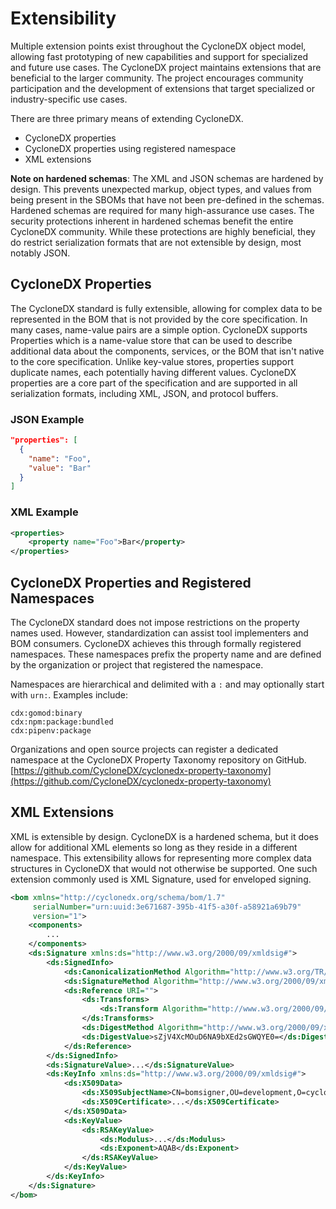 # Extensibility

Multiple extension points exist throughout the CycloneDX object model, allowing fast prototyping of new capabilities and 
support for specialized and future use cases. The CycloneDX project maintains extensions that are beneficial to the 
larger community. The project encourages community participation and the development of extensions that target specialized 
or industry-specific use cases.

There are three primary means of extending CycloneDX.
* CycloneDX properties
* CycloneDX properties using registered namespace
* XML extensions

**Note on hardened schemas**: The XML and JSON schemas are hardened by design. This prevents unexpected markup, object
types, and values from being present in the SBOMs that have not been pre-defined in the schemas. Hardened schemas are 
required for many high-assurance use cases. The security protections inherent in hardened schemas benefit the entire
CycloneDX community. While these protections are highly beneficial, they do restrict serialization formats that are 
not extensible by design, most notably JSON.

## CycloneDX Properties
The CycloneDX standard is fully extensible, allowing for complex data to be represented in the BOM that is not provided
by the core specification. In many cases, name-value pairs are a simple option. CycloneDX supports Properties which is a 
name-value store that can be used to describe additional data about the components, services, or the BOM
that isn't native to the core specification. Unlike key-value stores, properties support duplicate names, each
potentially having different values. CycloneDX properties are a core part of the specification and are supported 
in all serialization formats, including XML, JSON, and protocol buffers.

### JSON Example
```json
"properties": [
  {
    "name": "Foo",
    "value": "Bar"
  }
]
```

### XML Example
```xml
<properties>
    <property name="Foo">Bar</property>
</properties>
```

## CycloneDX Properties and Registered Namespaces
The CycloneDX standard does not impose restrictions on the property names used. However, standardization can assist tool 
implementers and BOM consumers. CycloneDX achieves this through formally registered namespaces. These namespaces
prefix the property name and are defined by the organization or project that registered the namespace.

Namespaces are hierarchical and delimited with a `:` and may optionally start with `urn:`. Examples include:

```
cdx:gomod:binary
cdx:npm:package:bundled
cdx:pipenv:package
```

Organizations and open source projects can register a dedicated namespace at the CycloneDX Property Taxonomy repository
on GitHub. 
[https://github.com/CycloneDX/cyclonedx-property-taxonomy](https://github.com/CycloneDX/cyclonedx-property-taxonomy)

## XML Extensions
XML is extensible by design. CycloneDX is a hardened schema, but it does allow for additional XML elements so long
as they reside in a different namespace. This extensibility allows for representing more complex data structures in 
CycloneDX that would not otherwise be supported. One such extension commonly used is XML Signature, used for enveloped
signing.

```xml
<bom xmlns="http://cyclonedx.org/schema/bom/1.7"
     serialNumber="urn:uuid:3e671687-395b-41f5-a30f-a58921a69b79"
     version="1">
    <components>
        ...
    </components>
    <ds:Signature xmlns:ds="http://www.w3.org/2000/09/xmldsig#">
        <ds:SignedInfo>
            <ds:CanonicalizationMethod Algorithm="http://www.w3.org/TR/2001/REC-xml-c14n-20010315"/>
            <ds:SignatureMethod Algorithm="http://www.w3.org/2000/09/xmldsig#rsa-sha1"/>
            <ds:Reference URI="">
                <ds:Transforms>
                    <ds:Transform Algorithm="http://www.w3.org/2000/09/xmldsig#enveloped-signature"/>
                </ds:Transforms>
                <ds:DigestMethod Algorithm="http://www.w3.org/2000/09/xmldsig#sha1"/>
                <ds:DigestValue>sZjV4XcMOuD6NA9bXEd2sGWQYE0=</ds:DigestValue>
            </ds:Reference>
        </ds:SignedInfo>
        <ds:SignatureValue>...</ds:SignatureValue>
        <ds:KeyInfo xmlns:ds="http://www.w3.org/2000/09/xmldsig#">
            <ds:X509Data>
                <ds:X509SubjectName>CN=bomsigner,OU=development,O=cyclonedx</ds:X509SubjectName>
                <ds:X509Certificate>...</ds:X509Certificate>
            </ds:X509Data>
            <ds:KeyValue>
                <ds:RSAKeyValue>
                    <ds:Modulus>...</ds:Modulus>
                    <ds:Exponent>AQAB</ds:Exponent>
                </ds:RSAKeyValue>
            </ds:KeyValue>
        </ds:KeyInfo>
    </ds:Signature>
</bom>
```

<div style="page-break-after: always; visibility: hidden">
\newpage
</div>